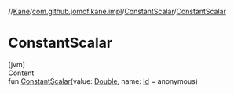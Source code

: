 //[Kane](../../index.md)/[com.github.jomof.kane.impl](../index.md)/[ConstantScalar](index.md)/[ConstantScalar](-constant-scalar.md)



# ConstantScalar  
[jvm]  
Content  
fun [ConstantScalar](-constant-scalar.md)(value: [Double](https://kotlinlang.org/api/latest/jvm/stdlib/kotlin/-double/index.html), name: [Id](../index.md#%5Bcom.github.jomof.kane.impl%2FId%2F%2F%2FPointingToDeclaration%2F%5D%2FClasslikes%2F2690868) = anonymous)  



